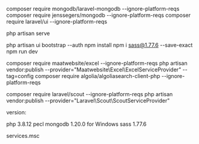 composer require mongodb/laravel-mongodb --ignore-platform-reqs
composer require jenssegers/mongodb --ignore-platform-reqs
composer require laravel/ui --ignore-platform-reqs

php artisan serve

php artisan ui bootstrap --auth
npm install
npm i sass@1.77.6 --save-exact
npm run dev

composer require maatwebsite/excel --ignore-platform-reqs
php artisan vendor:publish --provider="Maatwebsite\Excel\ExcelServiceProvider" --tag=config
composer require algolia/algoliasearch-client-php --ignore-platform-reqs

composer require laravel/scout --ignore-platform-reqs
php artisan vendor:publish --provider="Laravel\Scout\ScoutServiceProvider"

version:

php 3.8.12
pecl mongodb 1.20.0 for Windows
sass 1.77.6

services.msc